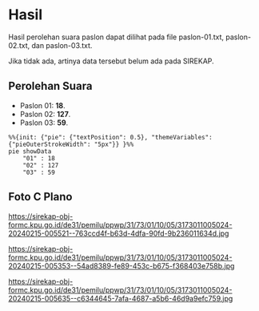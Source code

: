 # Hasil

Hasil perolehan suara paslon dapat dilihat pada file paslon-01.txt, paslon-02.txt, dan paslon-03.txt.

Jika tidak ada, artinya data tersebut belum ada pada SIREKAP.

## Perolehan Suara

 * Paslon 01: **18**.
 * Paslon 02: **127**.
 * Paslon 03: **59**.

```mermaid
%%{init: {"pie": {"textPosition": 0.5}, "themeVariables": {"pieOuterStrokeWidth": "5px"}} }%%
pie showData
    "01" : 18
    "02" : 127
    "03" : 59
```
## Foto C Plano

https://sirekap-obj-formc.kpu.go.id/de31/pemilu/ppwp/31/73/01/10/05/3173011005024-20240215-005521--763ccd4f-b63d-4dfa-90fd-9b236011634d.jpg

https://sirekap-obj-formc.kpu.go.id/de31/pemilu/ppwp/31/73/01/10/05/3173011005024-20240215-005353--54ad8389-fe89-453c-b675-f368403e758b.jpg

https://sirekap-obj-formc.kpu.go.id/de31/pemilu/ppwp/31/73/01/10/05/3173011005024-20240215-005635--c6344645-7afa-4687-a5b6-46d9a9efc759.jpg
